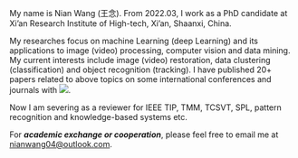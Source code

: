My name is  Nian Wang (王念). From 2022.03, I work as a PhD candidate at Xi’an Research Institute of High-tech, Xi’an, Shaanxi, China.

My researches focus on machine Learning (deep Learning) and its applications to image (video) processing, computer vision and data mining. My current interests include image (video) restoration, data clustering (classification) and object recognition (tracking). I have published 20+ papers  related to above topics on some international conferences and journals with  <a href='https://scholar.google.com/citations?user=i2Ots7kAAAAJ'><img src="https://img.shields.io/endpoint?url={{ url | url_encode }}&logo=Google%20Scholar&labelColor=f6f6f6&color=9cf&style=flat&label=citations"></a>.

Now I am severing as a reviewer for IEEE TIP, TMM, TCSVT, SPL, pattern recognition and knowledge-based systems etc. 

For ***academic exchange or cooperation***, please feel free to email me at [nianwang04@outlook.com](mailto:nianwang04@outlook.com). 
